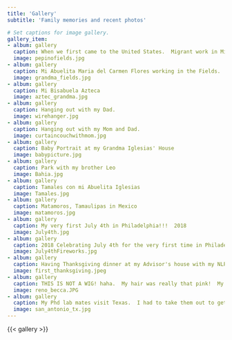 ```yaml
---
title: 'Gallery'
subtitle: 'Family memories and recent photos'

# Set captions for image gallery.
gallery_item:
- album: gallery
  caption: When we first came to the United States.  Migrant work in Michigan, me and my mom picking pepinos.
  image: pepinofields.jpg
- album: gallery
  caption: Mi Abuelita Maria del Carmen Flores working in the Fields.
  image: grandma_fields.jpg
- album: gallery
  caption: Mi Bisabuela Azteca
  image: aztec_grandma.jpg
- album: gallery
  caption: Hanging out with my Dad.
  image: wirehanger.jpg
- album: gallery
  caption: Hanging out with my Mom and Dad.
  image: curtaincouchwithmom.jpg
- album: gallery
  caption: Baby Portrait at my Grandma Iglesias' House
  image: babypicture.jpg
- album: gallery
  caption: Park with my brother Leo
  image: Bahia.jpg
- album: gallery
  caption: Tamales con mi Abuelita Iglesias
  image: Tamales.jpg
- album: gallery
  caption: Matamoros, Tamaulipas in Mexico
  image: matamoros.jpg
- album: gallery
  caption: My very first July 4th in Philadelphia!!!  2018
  image: July4th.jpg
- album: gallery
  caption: 2018 Celebrating July 4th for the very first time in Philadelphia with Sven, Daniel, Tien, and Joao!!!  
  image: July4thFireworks.jpg
- album: gallery
  caption: Having Thanksgiving dinner at my Advisor's house with my NLP family!
  image: first_thanksgiving.jpeg
- album: gallery
  caption: THIS IS NOT A WIG! haha.  My hair was really that pink!  My PhD lab mate Reno comes to San Antonio, TX (My neck of the woods)
  image: reno_becca.JPG
- album: gallery
  caption: My Phd lab mates visit Texas.  I had to take them out to get some good Mexican food.
  image: san_antonio_tx.jpg
---
```


{{< gallery >}}
